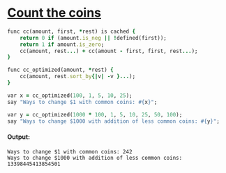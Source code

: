 [1]: http://rosettacode.org/wiki/Count_the_coins

# [Count the coins][1]

```ruby
func cc(amount, first, *rest) is cached {
    return 0 if (amount.is_neg || !defined(first));
    return 1 if amount.is_zero;
    cc(amount, rest...) + cc(amount - first, first, rest...);
}

func cc_optimized(amount, *rest) {
    cc(amount, rest.sort_by{|v| -v }...);
}

var x = cc_optimized(100, 1, 5, 10, 25);
say "Ways to change $1 with common coins: #{x}";

var y = cc_optimized(1000 * 100, 1, 5, 10, 25, 50, 100);
say "Ways to change $1000 with addition of less common coins: #{y}";
```

#### Output:
```
Ways to change $1 with common coins: 242
Ways to change $1000 with addition of less common coins: 13398445413854501
```
